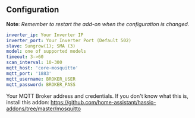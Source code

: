 ## Configuration

**Note**: _Remember to restart the add-on when the configuration is changed._


```yaml
inverter_ip: Your Inverter IP
inverter_port: Your Inverter Port (Default 502)
slave: Sungrow(1); SMA (3)
model: one of supported models
timeout: 3->60
scan_interval: 10-300
mqtt_host: 'core-mosquitto'
mqtt_port: '1883'
mqtt_username: BROKER_USER
mqtt_password: BROKER_PASS
```

Your MQTT Broker address and credentials. If you don't know what this is, install this addon:
https://github.com/home-assistant/hassio-addons/tree/master/mosquitto

